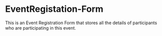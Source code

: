 # EventRegistation-Form
This is an Event Registration Form that stores all the details of participants who are participating in this event.
